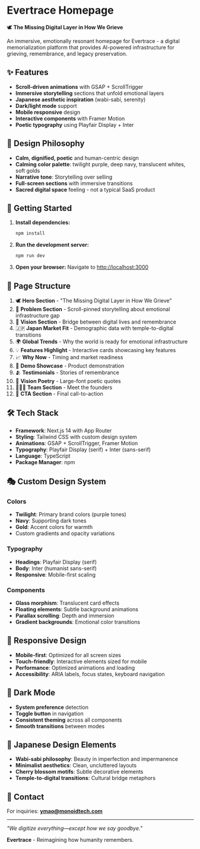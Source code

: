 # Evertrace Homepage

🕊️ **The Missing Digital Layer in How We Grieve**

An immersive, emotionally resonant homepage for Evertrace - a digital memorialization platform that provides AI-powered infrastructure for grieving, remembrance, and legacy preservation.

## ✨ Features

- **Scroll-driven animations** with GSAP + ScrollTrigger
- **Immersive storytelling** sections that unfold emotional layers
- **Japanese aesthetic inspiration** (wabi-sabi, serenity)
- **Dark/light mode** support
- **Mobile responsive** design
- **Interactive components** with Framer Motion
- **Poetic typography** using Playfair Display + Inter

## 🎨 Design Philosophy

- **Calm, dignified, poetic** and human-centric design
- **Calming color palette**: twilight purple, deep navy, translucent whites, soft golds
- **Narrative tone**: Storytelling over selling
- **Full-screen sections** with immersive transitions
- **Sacred digital space** feeling - not a typical SaaS product

## 🚀 Getting Started

1. **Install dependencies:**
   ```bash
   npm install
   ```

2. **Run the development server:**
   ```bash
   npm run dev
   ```

3. **Open your browser:**
   Navigate to [http://localhost:3000](http://localhost:3000)

## 📐 Page Structure

1. 🕊️ **Hero Section** - "The Missing Digital Layer in How We Grieve"
2. 🧱 **Problem Section** - Scroll-pinned storytelling about emotional infrastructure gap
3. 🌉 **Vision Section** - Bridge between digital lives and remembrance
4. 🇯🇵 **Japan Market Fit** - Demographic data with temple-to-digital transitions
5. 🌍 **Global Trends** - Why the world is ready for emotional infrastructure
6. 💡 **Features Highlight** - Interactive cards showcasing key features
7. 📈 **Why Now** - Timing and market readiness
8. 🧬 **Demo Showcase** - Product demonstration
9. 🫂 **Testimonials** - Stories of remembrance
10. 🌱 **Vision Poetry** - Large-font poetic quotes
11. 🧑‍🤝‍🧑 **Team Section** - Meet the founders
12. 📩 **CTA Section** - Final call-to-action

## 🛠️ Tech Stack

- **Framework**: Next.js 14 with App Router
- **Styling**: Tailwind CSS with custom design system
- **Animations**: GSAP + ScrollTrigger, Framer Motion
- **Typography**: Playfair Display (serif) + Inter (sans-serif)
- **Language**: TypeScript
- **Package Manager**: npm

## 🎭 Custom Design System

### Colors
- **Twilight**: Primary brand colors (purple tones)
- **Navy**: Supporting dark tones
- **Gold**: Accent colors for warmth
- Custom gradients and opacity variations

### Typography
- **Headings**: Playfair Display (serif)
- **Body**: Inter (humanist sans-serif)
- **Responsive**: Mobile-first scaling

### Components
- **Glass morphism**: Translucent card effects
- **Floating elements**: Subtle background animations
- **Parallax scrolling**: Depth and immersion
- **Gradient backgrounds**: Emotional color transitions

## 📱 Responsive Design

- **Mobile-first**: Optimized for all screen sizes
- **Touch-friendly**: Interactive elements sized for mobile
- **Performance**: Optimized animations and loading
- **Accessibility**: ARIA labels, focus states, keyboard navigation

## 🌙 Dark Mode

- **System preference** detection
- **Toggle button** in navigation
- **Consistent theming** across all components
- **Smooth transitions** between modes

## 🎌 Japanese Design Elements

- **Wabi-sabi philosophy**: Beauty in imperfection and impermanence
- **Minimalist aesthetics**: Clean, uncluttered layouts
- **Cherry blossom motifs**: Subtle decorative elements
- **Temple-to-digital transitions**: Cultural bridge metaphors

## 📧 Contact

For inquiries: **ymao@monoidtech.com**

---

*"We digitize everything—except how we say goodbye."*

**Evertrace** - Reimagining how humanity remembers.
